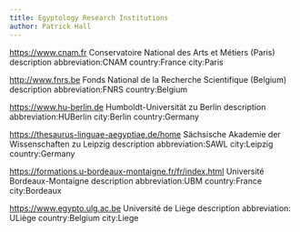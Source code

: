```yaml
---
title: Egyptology Research Institutions
author: Patrick Hall
---
```



  
  
 

https://www.cnam.fr
Conservatoire National des Arts et Métiers (Paris)
description
abbreviation:CNAM country:France city:Paris 

http://www.fnrs.be
Fonds National de la Recherche Scientifique (Belgium)
description
abbreviation:FNRS country:Belgium

https://www.hu-berlin.de
Humboldt-Universität zu Berlin
description
abbreviation:HUBerlin city:Berlin country:Germany

https://thesaurus-linguae-aegyptiae.de/home
Sächsische Akademie der Wissenschaften zu Leipzig
description
abbreviation:SAWL city:Leipzig country:Germany

https://formations.u-bordeaux-montaigne.fr/fr/index.html
Université Bordeaux-Montaigne
description
abbreviation:UBM country:France city:Bordeaux

https://www.egypto.ulg.ac.be
Université de Liège
description
abbreviation: ULiège country:Belgium city:Liege
